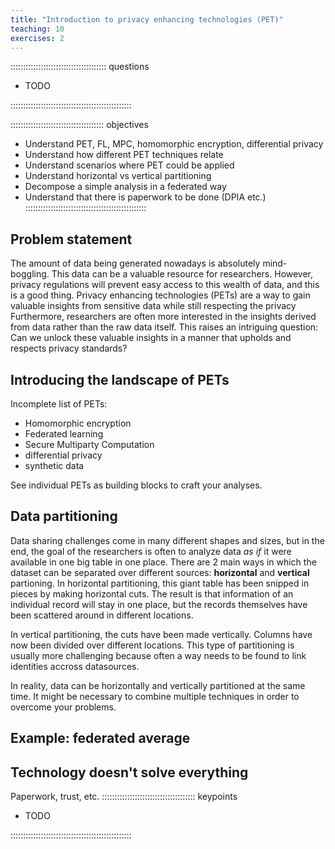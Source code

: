```yaml
---
title: "Introduction to privacy enhancing technologies (PET)"
teaching: 10
exercises: 2
---
```


:::::::::::::::::::::::::::::::::::::: questions

- TODO

::::::::::::::::::::::::::::::::::::::::::::::::

::::::::::::::::::::::::::::::::::::: objectives

- Understand PET, FL, MPC, homomorphic encryption, differential privacy
- Understand how different PET techniques relate
- Understand scenarios where PET could be applied
- Understand horizontal vs vertical partitioning
- Decompose a simple analysis in a federated way
- Understand that there is paperwork to be done (DPIA etc.)
::::::::::::::::::::::::::::::::::::::::::::::::

## Problem statement

The amount of data being generated nowadays is absolutely mind-boggling. This data can be a valuable
resource for researchers. However, privacy regulations will prevent easy access to this wealth of
data, and this is a good thing. Privacy enhancing technologies (PETs) are a way to gain valuable
insights from sensitive data while still respecting the privacy Furthermore, researchers are often more interested in the insights derived from data
rather than the raw data itself. This raises an intriguing question: Can we unlock these valuable
insights in a manner that upholds and respects privacy standards?

## Introducing the landscape of PETs
Incomplete list of PETs:
- Homomorphic encryption
- Federated learning
- Secure Multiparty Computation
- differential privacy
- synthetic data

See individual PETs as building blocks to craft your analyses.

## Data partitioning
Data sharing challenges come in many different shapes and sizes, but in the end, the goal of the
researchers is often to analyze data *as if* it were available in one big table in one place. 
There are 2 main ways in which the dataset can be separated over different sources: **horizontal**
and **vertical** partioning. In horizontal partitioning, this giant table has been snipped in pieces
by making horizontal cuts. The result is that information of an individual record will stay in one
place, but the records themselves have been scattered around in different locations.

In vertical partitioning, the cuts have been made vertically. Columns have now been divided over
different locations. This type of partitioning is usually more challenging because often a way needs
to be found to link identities accross datasources.

In reality, data can be horizontally and vertically partitioned at the same time. It might be
necessary to combine multiple techniques in order to overcome your problems.

## Example: federated average

## Technology doesn't solve everything

Paperwork, trust, etc.
::::::::::::::::::::::::::::::::::::: keypoints

- TODO

::::::::::::::::::::::::::::::::::::::::::::::::

[r-markdown]: https://rmarkdown.rstudio.com/
